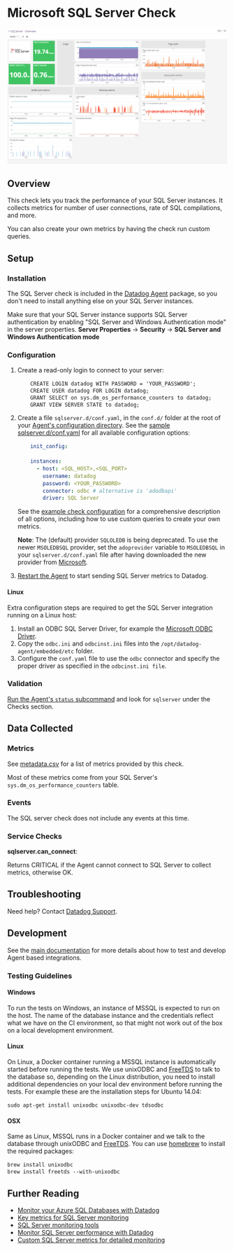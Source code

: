 # Microsoft SQL Server Check

![SQL server Graph][12]

## Overview

This check lets you track the performance of your SQL Server instances. It collects metrics for number of user connections, rate of SQL compilations, and more.

You can also create your own metrics by having the check run custom queries.

## Setup
### Installation

The SQL Server check is included in the [Datadog Agent][1] package, so you don't need to install anything else on your SQL Server instances.

Make sure that your SQL Server instance supports SQL Server authentication by enabling "SQL Server and Windows Authentication mode" in the server properties.
**Server Properties** -> **Security** -> **SQL Server and Windows Authentication mode**

### Configuration

1. Create a read-only login to connect to your server:

    ```
        CREATE LOGIN datadog WITH PASSWORD = 'YOUR_PASSWORD';
        CREATE USER datadog FOR LOGIN datadog;
        GRANT SELECT on sys.dm_os_performance_counters to datadog;
        GRANT VIEW SERVER STATE to datadog;
    ```

2. Create a file `sqlserver.d/conf.yaml`, in the `conf.d/` folder at the root of your [Agent's configuration directory][13].
    See the [sample sqlserver.d/conf.yaml][2] for all available configuration options:

    ```yaml
        init_config:

        instances:
          - host: <SQL_HOST>,<SQL_PORT>
            username: datadog
            password: <YOUR_PASSWORD>
            connector: odbc # alternative is 'adodbapi'
            driver: SQL Server
    ```

    See the [example check configuration][2] for a comprehensive description of all options, including how to use custom queries to create your own metrics.

    **Note**: The (default) provider `SQLOLEDB` is being deprecated. To use the newer `MSOLEDBSQL` provider, set the `adoprovider` variable to `MSOLEDBSQL` in your `sqlserver.d/conf.yaml` file after having downloaded the new provider from [Microsoft][17].

3. [Restart the Agent][3] to start sending SQL Server metrics to Datadog.

#### Linux

Extra configuration steps are required to get the SQL Server integration running on a Linux host:

1. Install an ODBC SQL Server Driver, for example the [Microsoft ODBC Driver][18].
2. Copy the `odbc.ini` and `odbcinst.ini` files into the `/opt/datadog-agent/embedded/etc` folder.
3. Configure the `conf.yaml` file to use the `odbc` connector and specify the proper driver as specified in the `odbcinst.ini file`. 

### Validation

[Run the Agent's `status` subcommand][4] and look for `sqlserver` under the Checks section.

## Data Collected
### Metrics

See [metadata.csv][5] for a list of metrics provided by this check.

Most of these metrics come from your SQL Server's `sys.dm_os_performance_counters` table.

### Events
The SQL server check does not include any events at this time.

### Service Checks

**sqlserver.can_connect**:

Returns CRITICAL if the Agent cannot connect to SQL Server to collect metrics, otherwise OK.

## Troubleshooting
Need help? Contact [Datadog Support][6].

## Development

See the [main documentation][14] for more details about how to test and develop Agent based integrations.

### Testing Guidelines

#### Windows

To run the tests on Windows, an instance of MSSQL is expected to run on the host. The name of the database instance and the credentials reflect what we have on the CI environment, so that might not work out of the box on a local development environment.

#### Linux

On Linux, a Docker container running a MSSQL instance is automatically started before running the tests. We use unixODBC and [FreeTDS][15] to talk to the database so, depending on the Linux distribution, you need to install additional dependencies on your local dev environment before running the tests. For example these are the installation steps for Ubuntu 14.04:

```
sudo apt-get install unixodbc unixodbc-dev tdsodbc
```

#### OSX

Same as Linux, MSSQL runs in a Docker container and we talk to the database through unixODBC and [FreeTDS][15]. You can use [homebrew][16] to install the required packages:

```
brew install unixodbc
brew install freetds --with-unixodbc
```

## Further Reading

* [Monitor your Azure SQL Databases with Datadog][7]
* [Key metrics for SQL Server monitoring][8]
* [SQL Server monitoring tools][9]
* [Monitor SQL Server performance with Datadog][10]
* [Custom SQL Server metrics for detailed monitoring][11]


[1]: https://app.datadoghq.com/account/settings#agent
[2]: https://github.com/DataDog/integrations-core/blob/master/sqlserver/datadog_checks/sqlserver/data/conf.yaml.example
[3]: https://docs.datadoghq.com/agent/faq/agent-commands/#start-stop-restart-the-agent
[4]: https://docs.datadoghq.com/agent/faq/agent-commands/#agent-status-and-information
[5]: https://github.com/DataDog/integrations-core/blob/master/sqlserver/metadata.csv
[6]: https://docs.datadoghq.com/help/
[7]: https://www.datadoghq.com/blog/monitor-azure-sql-databases-datadog/
[8]: https://www.datadoghq.com/blog/sql-server-monitoring/
[9]: https://www.datadoghq.com/blog/sql-server-monitoring-tools/
[10]: https://www.datadoghq.com/blog/sql-server-performance/
[11]: https://www.datadoghq.com/blog/sql-server-metrics/
[12]: https://raw.githubusercontent.com/DataDog/integrations-core/master/sqlserver/images/sqlserver_dashboard.png
[13]: https://docs.datadoghq.com/agent/faq/agent-configuration-files/#agent-configuration-directory
[14]: https://docs.datadoghq.com/developers/integrations/
[15]: http://www.freetds.org/
[16]: https://brew.sh/
[17]: https://docs.microsoft.com/en-us/sql/connect/oledb/oledb-driver-for-sql-server?view=sql-server-2017 
[18]: https://docs.microsoft.com/en-us/sql/connect/odbc/linux-mac/installing-the-microsoft-odbc-driver-for-sql-server?view=sql-server-2017

